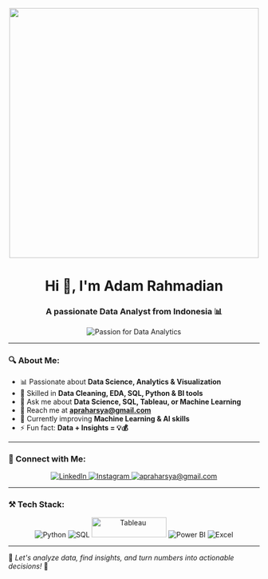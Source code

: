<p align="center">
  <img src="https://media.giphy.com/media/l46Cy1rHbQ92uuLXa/giphy.gif" width="500"/>
</p>

<h1 align="center">Hi 👋, I'm Adam Rahmadian</h1>
<h3 align="center">A passionate Data Analyst from Indonesia 📊</h3>

<p align="center">
  <img src="https://img.shields.io/badge/Data%20Analytics-Passion-blue" alt="Passion for Data Analytics">
</p>

---

### 🔍 About Me:
- 📊 Passionate about **Data Science, Analytics & Visualization**
- 🔎 Skilled in **Data Cleaning, EDA, SQL, Python & BI tools**
- 💬 Ask me about **Data Science, SQL, Tableau, or Machine Learning**
- 📧 Reach me at **[apraharsya@gmail.com](mailto:apraharsya@gmail.com)**
- 🌱 Currently improving **Machine Learning & AI skills**
- ⚡ Fun fact: **Data + Insights = 💡💰**

---

### 🚀 Connect with Me:
<p align="center">
  <a href="https://linkedin.com/in/adampraharsya" target="https://www.linkedin.com/in/adam-praharsya/">
    <img src="https://img.shields.io/badge/LinkedIn-0077B5?style=for-the-badge&logo=linkedin&logoColor=white" alt="LinkedIn">
  </a>
  <a href="https://instagram.com/adam.rahmadian" target="https://www.instagram.com/adam.rahmadian/">
    <img src="https://img.shields.io/badge/Instagram-E4405F?style=for-the-badge&logo=instagram&logoColor=white" alt="Instagram">
  </a>
  <a href="mailto:apraharsya@gmail.com">
    <img src="https://img.shields.io/badge/Email-D14836?style=for-the-badge&logo=gmail&logoColor=white" alt="apraharsya@gmail.com">
  </a>
</p>

---

### ⚒️ Tech Stack:
<p align="center">
  <img src="https://img.shields.io/badge/Python-3776AB?style=for-the-badge&logo=python&logoColor=white" alt="Python">
  <img src="https://img.shields.io/badge/SQL-4479A1?style=for-the-badge&logo=mysql&logoColor=white" alt="SQL">
  <img src="https://upload.wikimedia.org/wikipedia/commons/4/4b/Tableau_Logo.png" alt="Tableau" width="150" height="40">
  <img src="https://img.shields.io/badge/Power%20BI-F2C811?style=for-the-badge&logo=powerbi&logoColor=black" alt="Power BI">
  <img src="https://img.shields.io/badge/Excel-217346?style=for-the-badge&logo=microsoft-excel&logoColor=white" alt="Excel">
</p>

---

🌟 _Let's analyze data, find insights, and turn numbers into actionable decisions!_ 🚀
